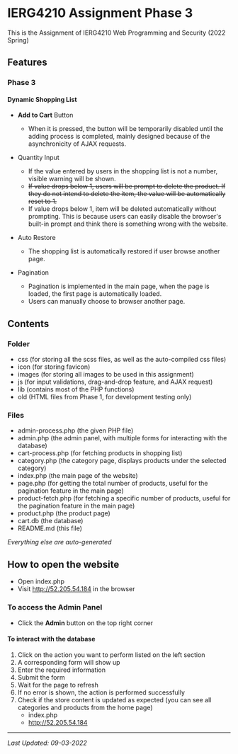 # IERG4210 Assignment Phase 3

This is the Assignment of IERG4210 Web Programming and Security (2022 Spring)

## Features

### Phase 3

#### Dynamic Shopping List

- **Add to Cart** Button

  - When it is pressed, the button will be temporarily disabled until the adding process is completed, mainly designed because of the asynchronicity of AJAX requests.

- Quantity Input

  - If the value entered by users in the shopping list is not a number, visible warning will be shown.
  - ~~If value drops below 1, users will be prompt to delete the product. If they do not intend to delete the item, the value will be automatically reset to 1.~~
  - If value drops below 1, item will be deleted automatically without prompting. This is because users can easily disable the browser's built-in prompt and think there is something wrong with the website.

- Auto Restore

  - The shopping list is automatically restored if user browse another page.

- Pagination
  - Pagination is implemented in the main page, when the page is loaded, the first page is automatically loaded.
  - Users can manually choose to browser another page.

## Contents

### Folder

- css (for storing all the scss files, as well as the auto-compiled css files)
- icon (for storing favicon)
- images (for storing all images to be used in this assignment)
- js (for input validations, drag-and-drop feature, and AJAX request)
- lib (contains most of the PHP functions)
- old (HTML files from Phase 1, for development testing only)

### Files

- admin-process.php (the given PHP file)
- admin.php (the admin panel, with multiple forms for interacting with the database)
- cart-process.php (for fetching products in shopping list)
- category.php (the category page, displays products under the selected category)
- index.php (the main page of the website)
- page.php (for getting the total number of products, useful for the pagination feature in the main page)
- product-fetch.php (for fetching a specific number of products, useful for the pagination feature in the main page)
- product.php (the product page)
- cart.db (the database)
- README.md (this file)

_Everything else are auto-generated_

## How to open the website

- Open index.php
- Visit http://52.205.54.184 in the browser

### To access the Admin Panel

- Click the **Admin** button on the top right corner

#### To interact with the database

1. Click on the action you want to perform listed on the left section
2. A corresponding form will show up
3. Enter the required information
4. Submit the form
5. Wait for the page to refresh
6. If no error is shown, the action is performed successfully
7. Check if the store content is updated as expected (you can see all categories and products from the home page)
   - index.php
   - http://52.205.54.184

---

_Last Updated: 09-03-2022_
